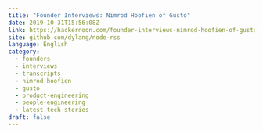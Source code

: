 ```yaml
---
title: "Founder Interviews: Nimrod Hoofien of Gusto"
date: 2019-10-31T15:56:08Z
link: https://hackernoon.com/founder-interviews-nimrod-hoofien-of-gusto-hnn934u5?source=rss&utm_medium=RSS&utm_source=news.12bit.vn
site: github.com/dylang/node-rss
language: English
category:
  - founders
  - interviews
  - transcripts
  - nimrod-hoofien
  - gusto
  - product-engineering
  - people-engineering
  - latest-tech-stories
draft: false
---
```

